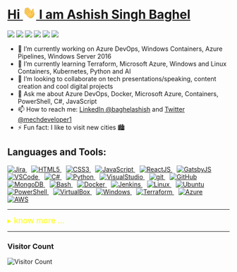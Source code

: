 # [Hi <img width="30px" src="https://raw.githubusercontent.com/ABSphreak/ABSphreak/master/gifs/Hi.gif"> I am Ashish Singh Baghel][website]

[<img height="30" src="https://img.shields.io/badge/linkedin-blue.svg?&style=for-the-badge&logo=linkedin" />][linkedIn]
[<img height="30" src="https://img.shields.io/badge/Medium-12100E?style=for-the-badge&logo=medium&logoColor=white" />][medium]
[<img height="30" src="https://img.shields.io/youtube/channel/subscribers/UCJ7uLE5xaKA7qScKSX5Z_mw?label=YouTube&logo=youtube&logoColor=red&style=for-the-badge">][youtube]
[<img height="30" src="https://img.shields.io/twitter/follow/mechdeveloper1?logo=twitter&style=for-the-badge" />][twitter]
[<img height="30" src="https://img.shields.io/twitch/status/ashishsinghbaghel?logo=twitch&style=for-the-badge" />][twitch]
[<img height="30" src="https://img.shields.io/github/followers/mechdeveloper?label=Github&logo=github&style=for-the-badge" />][github]

- 🔭 I’m currently working on Azure DevOps, Windows Containers, Azure Pipelines, Windows Server 2016
- 🌱 I’m currently learning Terraform, Microsoft Azure, Windows and Linux Containers, Kubernetes, Python and AI
- 👯 I’m looking to collaborate on tech presentations/speaking, content creation and cool digital projects
- 💬 Ask me about Azure DevOps, Docker, Microsoft Azure, Containers, PowerShell, C#, JavaScript
- 📫 How to reach me: [LinkedIn @baghelashish][linkedin] and [Twitter @mechdeveloper1][twitter]
- ⚡ Fun fact: I like to visit new cities 🏙

## Languages and Tools:

<p align="left">
  <a style="padding-right:10px;" href="https://www.atlassian.com/software/jira"> 
    <img width="40" height="40" alt="Jira" src="https://img.icons8.com/color/72/jira.png" />
  </a>
  <a style="padding-right:10px;" href="https://developer.mozilla.org/en-US/docs/Glossary/HTML5">
    <img width="40" height="40" alt="HTML5" src="https://img.icons8.com/color/72/html-5--v1.png" />
  </a>
  <a style="padding-right:10px;" href="https://developer.mozilla.org/en-US/docs/Web/CSS">
    <img width="40" height="40" alt="CSS3" src="https://img.icons8.com/color/72/css3.png" />
  </a>
  <a style="padding-right:10px;" href="https://developer.mozilla.org/en-US/docs/Web/JavaScript">
    <img width="40" height="40" alt="JavaScript" src="https://img.icons8.com/color/72/javascript--v1.png" />
  </a>
  <a style="padding-right:10px;" href="https://reactjs.org/">
    <img width="40" height="40" alt="ReactJS" src="https://img.icons8.com/color/72/react-native.png" />
  </a>
  <a style="padding-right:10px;" href="https://www.gatsbyjs.com/docs/">
    <img width="40" height="40" alt="GatsbyJS" src="https://img.icons8.com/color/72/gatsbyjs.png" />
  </a>
  <a style="padding-right:10px;" href="https://code.visualstudio.com/">
    <img width="40" height="40" alt="VSCode" src="https://img.icons8.com/fluency/72/visual-studio-code-2019.png" />
  </a>
  <a style="padding-right:10px;" href="https://docs.microsoft.com/en-us/dotnet/csharp/">
    <img width="40" height="40" alt="C#" src="https://img.icons8.com/color/72/c-sharp-logo.png" />  
  </a>
  <a style="padding-right:10px;" href="https://www.python.org/">
    <img width="40" height="40" alt="Python" src="https://img.icons8.com/fluency/72/python.png" />
  </a>
  <a style="padding-right:10px;" href="https://visualstudio.microsoft.com/vs/">    
    <img width="40" height="40" alt="VisualStudio" src="https://img.icons8.com/fluency/72/visual-studio.png" />
  </a>
  <a style="padding-right:10px;" href="https://git-scm.com/">
    <img width="40" height="40" alt="git" src="https://img.icons8.com/color/72/git.png" />
  </a>
  <a style="padding-right:10px;" href="https://github.com/">
    <img width="40" height="40" alt="GitHub" src="https://img.icons8.com/color/72/github--v1.png" />
  </a>
  <a style="padding-right:10px;" href="https://www.mongodb.com/">
    <img width="40" height="40" alt="MongoDB" src="https://img.icons8.com/color/72/mongodb.png" />
  </a>
  <a style="padding-right:10px;" href="https://www.gnu.org/software/bash/">
    <img width="40" height="40" alt="Bash" src="https://img.icons8.com/plasticine/2x/bash.png" />
  </a>
  <a style="padding-right:10px;" href="https://docs.docker.com/">
    <img width="40" height="40" alt="Docker" src="https://img.icons8.com/fluency/72/docker.png" />
  </a>
  <a style="padding-right:10px;" href="https://www.jenkins.io/doc/">
    <img width="40" height="40" alt="Jenkins" src="https://img.icons8.com/color/72/jenkins.png" />
  </a>
  <a style="padding-right:10px;" href="https://docs.kernel.org/">
    <img width="40" height="40" alt="Linux" src="https://img.icons8.com/color/72/linux--v1.png" />
  </a>
  <a style="padding-right:10px;" href="https://ubuntu.com/server/docs">
    <img width="40" height="40" alt="Ubuntu" src="https://img.icons8.com/color/72/ubuntu--v1.png" />
  </a>
  <a style="padding-right:10px;" href="https://docs.microsoft.com/en-us/powershell/">
    <img width="40" height="40" alt="PowerShell" src="https://img.icons8.com/color/72/powershell.png" />
  </a>
  <a style="padding-right:10px;" href="https://www.virtualbox.org/">
    <img width="40" height="40" alt="VirtualBox" src="https://img.icons8.com/color/72/virtualbox.png" />
  </a>
  <a style="padding-right:10px;" href="https://www.microsoft.com/en-us/windows/windows-11">
    <img width="40" height="40" alt="Windows" src="https://img.icons8.com/fluency/72/windows-10.png" />
  </a>
  <a style="padding-right:10px;" href="https://www.terraform.io/">
    <img width="40" height="40" alt="Terraform" src="https://img.icons8.com/fluency/72/terraform.png" />
  </a>
  <a style="padding-right:10px;" href="https://docs.microsoft.com/en-us/azure/">
    <img width="40" height="40" alt="Azure" src="https://img.icons8.com/fluency/72/azure-1.png" />
  </a>
  <a style="padding-right:10px;" href="https://aws.amazon.com/what-is-aws/">
    <img width="40" height="40" alt="AWS" src="https://img.icons8.com/color/72/amazon-web-services.png" />
  </a>
</p>

---
<details>
<summary align="left" style="color:yellow;"> 
  <font size="+1">
    know more ...
  </font> 
</summary>

---
## [📺 Latest YouTube Videos][youtube]

<!-- YOUTUBE:START -->
- [🎁 Unboxing Christmas 🎄 giveaway from Azure User Group Sweden 🤩](https://www.youtube.com/watch?v=53VA5r4vmr8)
- [[Windows Containers] Remote Management of Docker Host over TCP port encrypted with TLS](https://www.youtube.com/watch?v=JZXtYTILxIQ)
- [[ Windows Server 2022 ] Enable Remote Desktop Connection &lpar;RDP&rpar;](https://www.youtube.com/watch?v=JTRD5i8RN0s)
- [Install Windows Server 2022 VM on Windows 10 using VirtualBox](https://www.youtube.com/watch?v=isBTdCFU9I4)
- [Install VirtualBox on Windows 10](https://www.youtube.com/watch?v=HEeauulImhI)
<!-- YOUTUBE:END -->

➡️ [more videos...][youtube]

---
## [📕 Latest Blog Posts][medium]

<!-- BLOG-POST-LIST:START -->
- [Run Jenkins using Docker Desktop &lpar;linux containers&rpar;](https://mechdeveloper.medium.com/run-jenkins-using-docker-desktop-linux-containers-a39ee94ea7f6?source=rss-674b24093429------2)
- [Remote Management of Windows Server Docker Host](https://mechdeveloper.medium.com/remote-management-of-windows-server-docker-host-603f03e33216?source=rss-674b24093429------2)
- [Windows Server 2016 | Containers](https://mechdeveloper.medium.com/windows-server-2016-containers-bc0baa2222c1?source=rss-674b24093429------2)
- [Add custom domain names in your Azure Active Directory](https://mechdeveloper.medium.com/add-custom-domain-names-in-your-azure-active-directory-a5e519b4b1f5?source=rss-674b24093429------2)
- [Basic Kubernetes &lpar;K8s&rpar; Commands | minikube | Pods | Services](https://mechdeveloper.medium.com/basic-kubernetes-k8s-commands-minikube-pods-services-a7572e8cc796?source=rss-674b24093429------2)
<!-- BLOG-POST-LIST:END -->

➡️ [more blog posts...][medium]

---
<div align="left">
  <!-- <p> 
    <img alt="Most Used Languages" src="https://github-readme-stats.vercel.app/api/top-langs?username=mechdeveloper&show_icons=true&locale=en&layout=compact&theme=tokyonight" /> 
  </p>
  <p>
    <img alt="Streak Status" src="https://github-readme-streak-stats.herokuapp.com/?user=mechdeveloper&theme=tokyonight" />
  </p> -->
  <p> 
    <img alt="Github Stats" src="https://github-readme-stats.vercel.app/api?username=mechdeveloper&show_icons=true&theme=tokyonight" /> 
  </p>
</div>

---
## 👨‍🎓 Certifications

  <br>
  <p align="center">
    <a href="https://www.credly.com/badges/d8659ac1-311c-4413-a7f4-1fc950ad9a00/public_url">
      <img width="120" height="120" alt="AzureFundamentals" src="https://images.credly.com/size/340x340/images/be8fcaeb-c769-4858-b567-ffaaa73ce8cf/image.png" />
    </a>
    <a href="https://www.credly.com/badges/22c23efc-20b2-41aa-b723-ef6d4b0d5e1a/public_url">
      <img width="120" height="120" alt="AzureAdministrator" src="https://images.credly.com/size/340x340/images/336eebfc-0ac3-4553-9a67-b402f491f185/azure-administrator-associate-600x600.png" />
    </a>
    <a href="https://www.credly.com/badges/ccc57c1c-8cc7-4dc6-9522-b06cd9c7b0c1/public_url">
      <img width="120" height="120" alt="AzureSolutionsArchitect" src="https://images.credly.com/size/340x340/images/987adb7e-49be-4e24-b67e-55986bd3fe66/azure-solutions-architect-expert-600x600.png" />
    </a>
    <a href="https://www.credly.com/badges/4d52e7de-fed4-4524-a909-372776c3b7b9/public_url">
      <img width="120" height="120" alt="ProgrammingInC#" src="https://images.credly.com/size/340x340/images/78e39333-d0db-4931-b231-13bdb37040cc/Programming_in_C_23-01.png" />
    </a>
    <a href="https://www.credly.com/badges/73d2bf83-2e25-4948-93eb-cbc93fb44e70/public_url">
      <img width="120" height="120" alt="ProgrammingInHTML5WithJavaScriptAndCSS3" src="https://images.credly.com/size/340x340/images/84f513e4-256d-4aa0-a29d-973bcb39d87a/Programming_in_HTML5_with_JavaScript_and_Css3-01.png" />
    </a>
  </p>
  <br>

</details> 

---
### Visitor Count
![Visitor Count](https://profile-counter.glitch.me/{mechdeveloper}/count.svg)

[website]:  https://techhackswithash.com
[blog]:     https://blog.techhackswithash.com
[medium]:   https://medium.com/@mechdeveloper
[youtube]:  https://www.youtube.com/channel/UCJ7uLE5xaKA7qScKSX5Z_mw
[twitch]:   https://www.twitch.tv/ashishsinghbaghel
[linkedin]: https://www.linkedin.com/in/baghelashish/
[twitter]:  https://twitter.com/mechDeveloper1
[facebook]: https://www.facebook.com/mechboyash
[github]:   https://github.com/mechdeveloper
